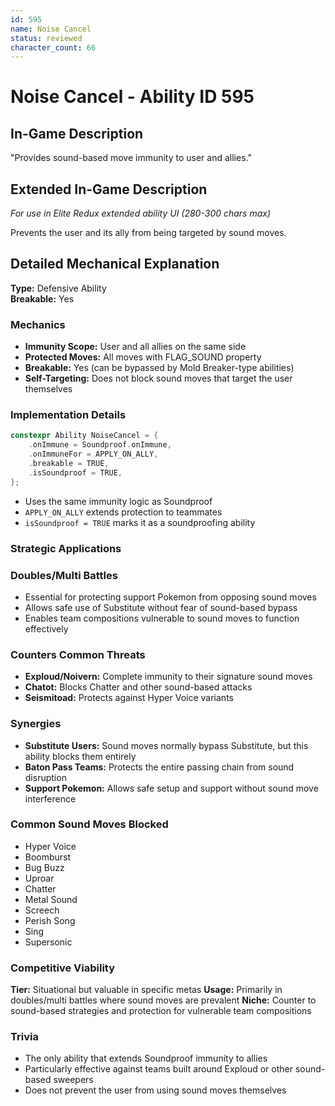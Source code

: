 ```yaml
---
id: 595
name: Noise Cancel
status: reviewed
character_count: 66
---
```


# Noise Cancel - Ability ID 595

## In-Game Description
"Provides sound-based move immunity to user and allies."

## Extended In-Game Description
*For use in Elite Redux extended ability UI (280-300 chars max)*

Prevents the user and its ally from being targeted by sound moves.

## Detailed Mechanical Explanation

**Type:** Defensive Ability  
**Breakable:** Yes  

### Mechanics

- **Immunity Scope:** User and all allies on the same side
- **Protected Moves:** All moves with FLAG_SOUND property
- **Breakable:** Yes (can be bypassed by Mold Breaker-type abilities)
- **Self-Targeting:** Does not block sound moves that target the user themselves

### Implementation Details

```cpp
constexpr Ability NoiseCancel = {
    .onImmune = Soundproof.onImmune,
    .onImmuneFor = APPLY_ON_ALLY,
    .breakable = TRUE,
    .isSoundproof = TRUE,
};
```

- Uses the same immunity logic as Soundproof
- `APPLY_ON_ALLY` extends protection to teammates
- `isSoundproof = TRUE` marks it as a soundproofing ability

### Strategic Applications

### Doubles/Multi Battles
- Essential for protecting support Pokemon from opposing sound moves
- Allows safe use of Substitute without fear of sound-based bypass
- Enables team compositions vulnerable to sound moves to function effectively

### Counters Common Threats
- **Exploud/Noivern:** Complete immunity to their signature sound moves
- **Chatot:** Blocks Chatter and other sound-based attacks
- **Seismitoad:** Protects against Hyper Voice variants

### Synergies
- **Substitute Users:** Sound moves normally bypass Substitute, but this ability blocks them entirely
- **Baton Pass Teams:** Protects the entire passing chain from sound disruption
- **Support Pokemon:** Allows safe setup and support without sound move interference

### Common Sound Moves Blocked

- Hyper Voice
- Boomburst
- Bug Buzz
- Uproar
- Chatter
- Metal Sound
- Screech
- Perish Song
- Sing
- Supersonic

### Competitive Viability

**Tier:** Situational but valuable in specific metas
**Usage:** Primarily in doubles/multi battles where sound moves are prevalent
**Niche:** Counter to sound-based strategies and protection for vulnerable team compositions

### Trivia

- The only ability that extends Soundproof immunity to allies
- Particularly effective against teams built around Exploud or other sound-based sweepers
- Does not prevent the user from using sound moves themselves